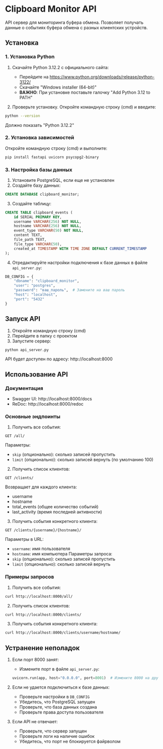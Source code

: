 # Clipboard Monitor API

API сервер для мониторинга буфера обмена. Позволяет получать данные о событиях буфера обмена с разных клиентских устройств.

## Установка

### 1. Установка Python

1. Скачайте Python 3.12.2 с официального сайта:
   - Перейдите на https://www.python.org/downloads/release/python-3122/
   - Скачайте "Windows installer (64-bit)"
   - **ВАЖНО**: При установке поставьте галочку "Add Python 3.12 to PATH"

2. Проверьте установку. Откройте командную строку (cmd) и введите:
```bash
python --version
```
Должно показать "Python 3.12.2"

### 2. Установка зависимостей

Откройте командную строку (cmd) и выполните:
```bash
pip install fastapi uvicorn psycopg2-binary
```

### 3. Настройка базы данных

1. Установите PostgreSQL, если еще не установлен
2. Создайте базу данных:
```sql
CREATE DATABASE clipboard_monitor;
```
3. Создайте таблицу:
```sql
CREATE TABLE clipboard_events (
    id SERIAL PRIMARY KEY,
    username VARCHAR(256) NOT NULL,
    hostname VARCHAR(256) NOT NULL,
    event_type VARCHAR(50) NOT NULL,
    content TEXT,
    file_path TEXT,
    file_type VARCHAR(50),
    created_at TIMESTAMP WITH TIME ZONE DEFAULT CURRENT_TIMESTAMP
);
```

4. Отредактируйте настройки подключения к базе данных в файле `api_server.py`:
```python
DB_CONFIG = {
    "dbname": "clipboard_monitor",
    "user": "postgres",
    "password": "ваш_пароль",  # Замените на ваш пароль
    "host": "localhost",
    "port": "5432"
}
```

## Запуск API

1. Откройте командную строку (cmd)
2. Перейдите в папку с проектом
3. Запустите сервер:
```bash
python api_server.py
```

API будет доступен по адресу: http://localhost:8000

## Использование API

### Документация
- Swagger UI: http://localhost:8000/docs
- ReDoc: http://localhost:8000/redoc

### Основные эндпоинты

1. Получить все события:
```
GET /all/
```
Параметры:
- `skip` (опционально): сколько записей пропустить
- `limit` (опционально): сколько записей вернуть (по умолчанию 100)

2. Получить список клиентов:
```
GET /clients/
```
Возвращает для каждого клиента:
- username
- hostname
- total_events (общее количество событий)
- last_activity (время последней активности)

3. Получить события конкретного клиента:
```
GET /clients/{username}/{hostname}/
```
Параметры в URL:
- `username`: имя пользователя
- `hostname`: имя компьютера
Параметры запроса:
- `skip` (опционально): сколько записей пропустить
- `limit` (опционально): сколько записей вернуть

### Примеры запросов

1. Получить все события:
```bash
curl http://localhost:8000/all/
```

2. Получить список клиентов:
```bash
curl http://localhost:8000/clients/
```

3. Получить события конкретного клиента:
```bash
curl http://localhost:8000/clients/username/hostname/
```

## Устранение неполадок

1. Если порт 8000 занят:
   - Измените порт в файле `api_server.py`:
   ```python
   uvicorn.run(app, host="0.0.0.0", port=8001)  # Измените 8000 на другой порт
   ```

2. Если не удается подключиться к базе данных:
   - Проверьте настройки в `DB_CONFIG`
   - Убедитесь, что PostgreSQL запущен
   - Проверьте, что база данных создана
   - Проверьте права доступа пользователя

3. Если API не отвечает:
   - Проверьте, что сервер запущен
   - Проверьте логи на наличие ошибок
   - Убедитесь, что порт не блокируется файрволом 